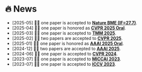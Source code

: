 # 🔥 News

- [2025-05] 🎉🎉 one paper is accepted to **[Nature BME (IF=27.7)](https://arxiv.org/pdf/2310.11173)**.
- [2025-04] 🎉🎉 one paper is honored as **[CVPR 2025 Oral](https://zwyang6.github.io/)**.
- [2025-03] 🎉🎉 one paper is accepted to **[TMM 2025](https://arxiv.org/pdf/2404.08195)**.
- [2025-02] 🎉🎉 two papers are accepted to **[CVPR 2025](https://arxiv.org/abs/2503.20826)**.
- [2025-01] 🎉🎉 one paper is honored as **[AAAI 2025 Oral](https://arxiv.org/pdf/2412.10776v1)**.
- [2024-12] 🎉🎉 two papers are accepted to **[AAAI 2025](https://arxiv.org/pdf/2412.11076)**.
- [2024-06] 🎉🎉 one paper is accepted to **[CVPR 2024](https://openaccess.thecvf.com/content/CVPR2024/papers/Yang_Separate_and_Conquer_Decoupling_Co-occurrence_via_Decomposition_and_Representation_for_CVPR_2024_paper.pdf)**.
- [2023-07] 🎉🎉 one paper is accepted to **[MICCAI 2023](https://conferences.miccai.org/2023/papers/474-Paper0081.html)**.
- [2023-07] 🎉🎉 one paper is accepted to **[ICCV 2023](https://openaccess.thecvf.com/content/ICCV2023/papers/Qu_Boosting_Whole_Slide_Image_Classification_from_the_Perspectives_of_Distribution_ICCV_2023_paper.pdf)**.